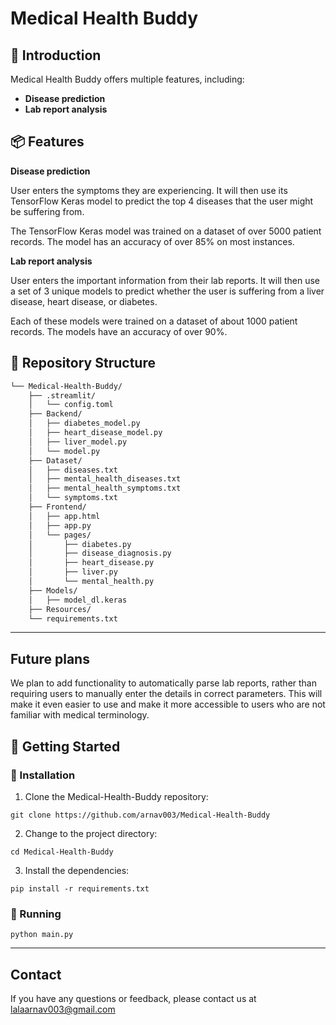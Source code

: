 # Medical Health Buddy

## 📍 Introduction

Medical Health Buddy offers multiple features, including:

* **Disease prediction**
* **Lab report analysis**

## 📦 Features

**Disease prediction**

User enters the symptoms they are experiencing. It will then use its TensorFlow Keras model to predict the top 4 diseases that the user might be suffering from.

The TensorFlow Keras model was trained on a dataset of over 5000 patient records. The model has an accuracy of over 85% on most instances.

**Lab report analysis**

User enters the important information from their lab reports. It will then use a set of 3 unique models to predict whether the user is suffering from a liver disease, heart disease, or diabetes.

Each of these models were trained on a dataset of about 1000 patient records. The models have an accuracy of over 90%.

## 📂 Repository Structure

```sh
└── Medical-Health-Buddy/
    ├── .streamlit/
    │   └── config.toml
    ├── Backend/
    │   ├── diabetes_model.py
    │   ├── heart_disease_model.py
    │   ├── liver_model.py
    │   └── model.py
    ├── Dataset/
    │   ├── diseases.txt
    │   ├── mental_health_diseases.txt
    │   ├── mental_health_symptoms.txt
    │   └── symptoms.txt
    ├── Frontend/
    │   ├── app.html
    │   ├── app.py
    │   └── pages/
    │       ├── diabetes.py
    │       ├── disease_diagnosis.py
    │       ├── heart_disease.py
    │       ├── liver.py
    │       └── mental_health.py
    ├── Models/
    │   ├── model_dl.keras
    ├── Resources/
    └── requirements.txt

```

---

## Future plans

We plan to add functionality to automatically parse lab reports, rather than requiring users to manually enter the details in correct parameters. This will make it even easier to use and make it more accessible to users who are not familiar with medical terminology.

## 🚀 Getting Started

### 🔧 Installation

1. Clone the Medical-Health-Buddy repository:
```
git clone https://github.com/arnav003/Medical-Health-Buddy
```

2. Change to the project directory:
```
cd Medical-Health-Buddy
```

3. Install the dependencies:
```
pip install -r requirements.txt
```

### 🤖 Running

```
python main.py
```

---

## Contact

If you have any questions or feedback, please contact us at [lalaarnav003@gmail.com](mailto:lalaarnav003@gmail.com)